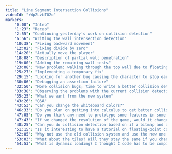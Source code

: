 ```yaml
---
title: "Line Segment Intersection Collisions"
videoId: "rWpZLvbT02o"
markers:
    "0:00": "Intro"
    "1:23": "Recap"
    "2:55": "Continuing yesterday's work on collision detection"
    "6:56": "Writing the wall intersection detection"
    "10:38": "Fixing backward movement"
    "12:02": "Fixing divide by zero"
    "14:20": "Actually move the player"
    "18:08": "Description of partial wall penetration"
    "19:00": "Adding the remaining wall tests"
    "23:08": "New problem: walking through the top wall due to floating point precision loss"
    "25:27": "Implementing a temporary fix"
    "29:15": "Looking for another bug causing the character to stop early"
    "30:06": "Debugging an assertion failure"
    "32:50": "More collision bugs; time to write a better collision detection system!"
    "33:38": "Observing the problems with the current collision detection system"
    "35:25": "What we want from the new system"
    "43:26": "Q&A"
    "43:53": "Can you change the whiteboard colors?"
    "46:33": "Do you plan on getting into calculus to get better collision detection?"
    "47:05": "Do you think any need to prototype some features in some other language?"
    "47:43": "If we changed the resolution of the game, would it change the size of the objects?"
    "48:25": "Can you do collision detection based on if a bitmap and a pixel has alpha?"
    "51:15": "Is it interesting to have a tutorial on floating-point computations?"
    "52:05": "Why not use the old collision system and use the new one only if it finds a collision?"
    "53:03": "What about the tiles? Will they stay the same if you change resolution?"
    "54:53": "What is dynamic loading? I thought C code has to be compiled."
---
```

